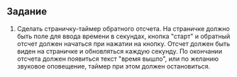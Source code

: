 ## Задание

1. Сделать страничку-таймер обратного отсчета.
На страничке должно быть поле для ввода времени в секундах, кнопка "старт" и обратный отсчет должен начаться при нажатии на кнопку.
Отсчет должен быть виден на страничке и обновляться каждую секунду.
По окончании отсчета должен появиться текст "время вышло", или по желанию звуковое оповещение, таймер при этом должен остановиться.
